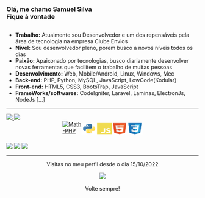 ### Olá, me chamo Samuel Silva<br>Fique à vontade
##
- <strong>Trabalho:</strong> Atualmente sou Desenvolvedor e um dos repensáveis pela área de tecnologia na empresa Clube Envios
- <strong>Nível:</strong> Sou desenvolvedor pleno, porem busco a novos níveis todos os dias
- <strong>Paixão:</strong> Apaixonado por tecnologias, busco diariamente desenvolver novas ferramentas que facilitem o trabalho de muitas pessoas
- <strong>Desenvolvimento:</strong> Web, Mobile/Android, Linux, Windows, Mec
- <strong>Back-end:</strong> PHP, Python, MySQL, JavaScript, LowCode(Kodular)
- <strong>Front-end:</strong> HTML5, CSS3, BootsTrap, JavaScript
- <strong>FrameWorks/softwares:</strong> CodeIgniter, Laravel, Laminas, ElectronJs, NodeJs [...]
<hr>
<div>
    <a href="https://github.com/SamTecDev7">
    <img height="152em" src="https://github-readme-stats.vercel.app/api?username=SamTecDev7&show_icons=true&theme=tokyonight&include_all_commits=true&count_private=true"/>
    <img height="152em"  src="https://github-readme-stats.vercel.app/api/top-langs/?username=SamTecDev7&layout=compact&langs_count=7&theme=tokyonight"/>
  </div>
  <div style="display: flex; align-items: center;
  justify-content: center;"><br>
    <img align="center" alt="Math-PHP" height="40" width="50" src="https://cdn.jsdelivr.net/gh/devicons/devicon/icons/php/php-plain.svg" />
    <img align="center" alt="Math-Python" height="30" width="40" src="https://raw.githubusercontent.com/devicons/devicon/master/icons/python/python-original.svg">
    <img align="center" alt="Math-Js" height="30" width="40" src="https://raw.githubusercontent.com/devicons/devicon/master/icons/javascript/javascript-plain.svg">
    <img align="center" alt="Math-HTML" height="30" width="40" src="https://raw.githubusercontent.com/devicons/devicon/master/icons/html5/html5-original.svg">
    <img align="center" alt="Math-CSS" height="30" width="40" src="https://raw.githubusercontent.com/devicons/devicon/master/icons/css3/css3-original.svg">
  </div><br>
  
<div>
  <a href="https://www.instagram.com/samtecdev/" target="_blank"><img src="https://img.shields.io/badge/-Instagram-%23E4405F?style=for-the-badge&logo=instagram&logoColor=white"></a>
  <a href = "mailto:samtec.dev7@gmail.com" target="_blank"><img src="https://img.shields.io/badge/-Gmail-%23333?style=for-the-badge&logo=gmail&logoColor=white"></a>
  <a href="https://www.linkedin.com/in/samuel-souza-57924822a/" target="_blank"><img src="https://img.shields.io/badge/-LinkedIn-%230077B5?style=for-the-badge&logo=linkedin&logoColor=white"></a>
</div>
 <hr>
 <p align="center">
 Visitas no meu perfil desde o dia 15/10/2022<br></p>
<p align="center"> 
   <img alingn="center" src="https://profile-counter.glitch.me/SamTecDev7/count.svg" /></p>
<p align="center">
Volte sempre!
</p>
